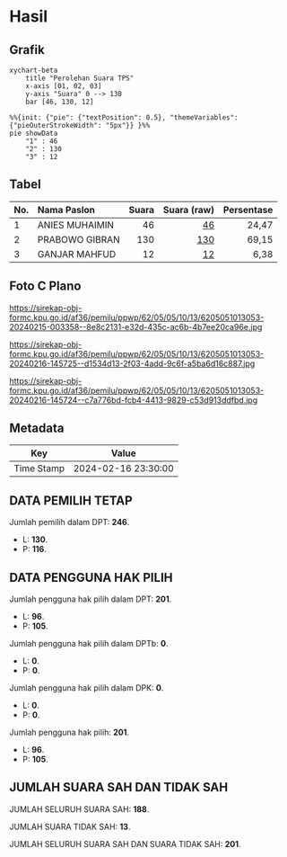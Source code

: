 # Hasil

## Grafik

```mermaid
xychart-beta
    title "Perolehan Suara TPS"
    x-axis [01, 02, 03]
    y-axis "Suara" 0 --> 130
    bar [46, 130, 12]
```

```mermaid
%%{init: {"pie": {"textPosition": 0.5}, "themeVariables": {"pieOuterStrokeWidth": "5px"}} }%%
pie showData
    "1" : 46
    "2" : 130
    "3" : 12
```

## Tabel

| No. | Nama Paslon    | Suara | Suara (raw) | Persentase |
|:--- |:-------------- | -----:| -----------:| ----------:|
| 1   | ANIES MUHAIMIN | 46    | [46][p-1]   | 24,47      |
| 2   | PRABOWO GIBRAN | 130   | [130][p-2]  | 69,15      |
| 3   | GANJAR MAHFUD  | 12    | [12][p-3]   | 6,38       |


[p-1]: https://github.com/gigit-pemilu/pemilu-2024-62-kalimantan-tengah/blob/main/pilpres/hitung-suara/sub/62-kalimantan-tengah/sub/05-barito-utara/sub/05-teweh-tengah/sub/1013-lanjas/sub/053-tps/sub/paslon-1.txt
[p-2]: https://github.com/gigit-pemilu/pemilu-2024-62-kalimantan-tengah/blob/main/pilpres/hitung-suara/sub/62-kalimantan-tengah/sub/05-barito-utara/sub/05-teweh-tengah/sub/1013-lanjas/sub/053-tps/sub/paslon-2.txt
[p-3]: https://github.com/gigit-pemilu/pemilu-2024-62-kalimantan-tengah/blob/main/pilpres/hitung-suara/sub/62-kalimantan-tengah/sub/05-barito-utara/sub/05-teweh-tengah/sub/1013-lanjas/sub/053-tps/sub/paslon-3.txt

## Foto C Plano

https://sirekap-obj-formc.kpu.go.id/af36/pemilu/ppwp/62/05/05/10/13/6205051013053-20240215-003358--8e8c2131-e32d-435c-ac6b-4b7ee20ca96e.jpg

https://sirekap-obj-formc.kpu.go.id/af36/pemilu/ppwp/62/05/05/10/13/6205051013053-20240216-145725--d1534d13-2f03-4add-9c6f-a5ba6d16c887.jpg

https://sirekap-obj-formc.kpu.go.id/af36/pemilu/ppwp/62/05/05/10/13/6205051013053-20240216-145724--c7a776bd-fcb4-4413-9829-c53d913ddfbd.jpg


## Metadata

| Key        | Value               |
| ---------- | ------------------- |
| Time Stamp | 2024-02-16 23:30:00 |


## DATA PEMILIH TETAP

Jumlah pemilih dalam DPT: **246**.
 * L: **130**.
 * P: **116**.

## DATA PENGGUNA HAK PILIH

Jumlah pengguna hak pilih dalam DPT: **201**.
 * L: **96**.
 * P: **105**.

Jumlah pengguna hak pilih dalam DPTb: **0**.
 * L: **0**.
 * P: **0**.

Jumlah pengguna hak pilih dalam DPK: **0**.
 * L: **0**.
 * P: **0**.

Jumlah pengguna hak pilih: **201**.
 * L: **96**.
 * P: **105**.

## JUMLAH SUARA SAH DAN TIDAK SAH

JUMLAH SELURUH SUARA SAH: **188**.

JUMLAH SUARA TIDAK SAH: **13**.

JUMLAH SELURUH SUARA SAH DAN SUARA TIDAK SAH: **201**.


